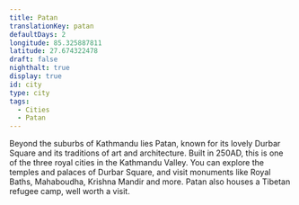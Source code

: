 ```yaml
---
title: Patan
translationKey: patan
defaultDays: 2
longitude: 85.325887811
latitude: 27.674322478
draft: false
nighthalt: true
display: true
id: city
type: city
tags:
  - Cities
  - Patan
---
```

Beyond the suburbs of Kathmandu lies Patan, known for its lovely Durbar Square and its traditions of art and architecture. Built in 250AD, this is one of the three royal cities in the Kathmandu Valley. You can explore the temples and palaces of Durbar Square, and visit monuments like Royal Baths, Mahaboudha, Krishna Mandir and more. Patan also houses a Tibetan refugee camp, well worth a visit.